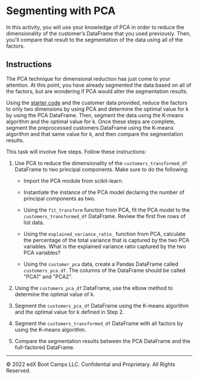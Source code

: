 # Segmenting with PCA

In this activity, you will use your knowledge of PCA in order to reduce the dimensionality of the customer’s DataFrame that you used previously. Then, you'll compare that result to the segmentation of the data using all of the factors.

## Instructions

The PCA technique for dimensional reduction has just come to your attention. At this point, you have already segmented the data based on all of the factors, but are wondering if PCA would alter the segmentation results.

Using the [starter code](Unsolved/segmenting_with_pca.ipynb) and the customer data provided, reduce the factors to only two dimensions by using PCA and determine the optimal value for k by using the PCA DataFrame. Then, segment the data using the K-means algorithm and the optimal value for k. Once these steps are complete, segment the preprocessed customers DataFrame using the K-means algorithm and that same value for k, and then compare the segmentation results.

This task will involve five steps. Follow these instructions: 

1. Use PCA to reduce the dimensionality of the `customers_transformed_df` DataFrame to two principal components. Make sure to do the following: 

    * Import the PCA module from scikit-learn.

    * Instantiate the instance of the PCA model declaring the number of principal components as two.

    * Using the `fit_transform` function from PCA, fit the PCA model to the `customers_transformed_df` DataFrame. Review the first five rows of list data.

    * Using the `explained_variance_ratio_` function from PCA, calculate the percentage of the total variance that is captured by the two PCA variables. What is the explained variance ratio captured by the two PCA variables?

    * Using the `customer_pca` data, create a Pandas DataFrame called `customers_pca_df`. The columns of the DataFrame should be called "PCA1" and "PCA2".

2. Using the `customers_pca_df` DataFrame, use the elbow method to determine the optimal value of k.

3. Segment the `customers_pca_df` DataFrame using the K-means algorithm and the optimal value for k defined in Step 2.

4. Segment the `customers_transformed_df` DataFrame with all factors by using the K-means algorithm.

5. Compare the segmentation results between the PCA DataFrame and the full-factored DataFrame.

---

© 2022 edX Boot Camps LLC. Confidential and Proprietary. All Rights Reserved.